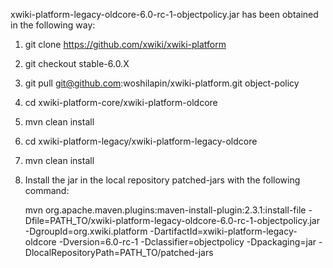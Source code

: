 xwiki-platform-legacy-oldcore-6.0-rc-1-objectpolicy.jar has been obtained in the following way:

1) git clone https://github.com/xwiki/xwiki-platform
2) git checkout stable-6.0.X
3) git pull git@github.com:woshilapin/xwiki-platform.git object-policy
4) cd xwiki-platform-core/xwiki-platform-oldcore
5) mvn clean install
6) cd xwiki-platform-legacy/xwiki-platform-legacy-oldcore
7) mvn clean install
8) Install the jar in the local repository patched-jars with the following command:
   
   mvn org.apache.maven.plugins:maven-install-plugin:2.3.1:install-file -Dfile=PATH_TO/xwiki-platform-legacy-oldcore-6.0-rc-1-objectpolicy.jar -DgroupId=org.xwiki.platform -DartifactId=xwiki-platform-legacy-oldcore -Dversion=6.0-rc-1 -Dclassifier=objectpolicy -Dpackaging=jar -DlocalRepositoryPath=PATH_TO/patched-jars

